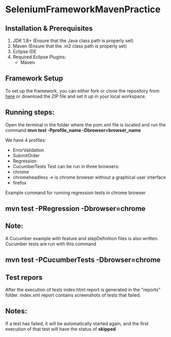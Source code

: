 # SeleniumFrameworkMavenPractice

## Installation & Prerequisites
1. JDK 1.8+ (Ensure that the Java class path is properly set)
2. Maven (Ensure that the .m2 class path is properly set)
3. Eclipse IDE 
4. Required Eclipse Plugins:
   - Maven
  
## Framework Setup
To set up the framework, you can either fork or clone the repository from [here](https://github.com/markogavrilovic032/SeleniumFrameworkMavenPractice/tree/master) or download the ZIP file and set it up in your local workspace.

## Running steps:
Open the terminal in the folder where the pom.xml file is located and run the command **mvn test -Pprofile_name -Dbrowser=browser_name**
   
We have 4 profiles:
  - ErrorValidation
  - SubmitOrder 
  - Regression
  - CucumberTests
Test can be run in three browsers:
  - chrome
  - chromeheadless -> is chrome browser without a graphical user interface
  - firefox

Example command for running regression tests in chrome browser
## mvn test -PRegression -Dbrowser=chrome

## Note:
A Cucumber example with feature and stepDefinition files is also written. Cucumber tests are run with this command
## mvn test -PCucumberTests -Dbrowser=chrome

## Test repors
After the execution of tests index.html report is generated in the "reports" folder. 
index.xml report contains screenshots of tests that failed.

## Notes:
If a test has failed, it will be automatically started again, and the first execution of that test will have the status of **skipped**

